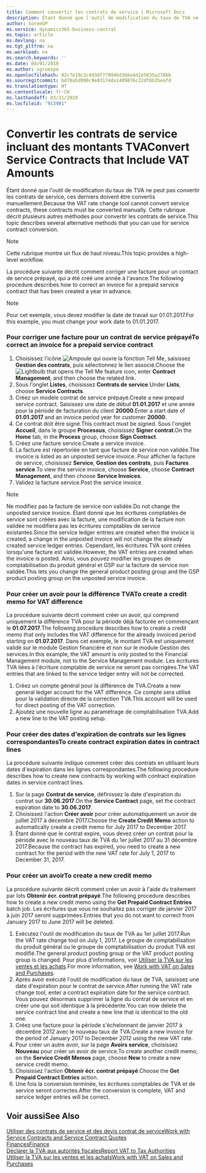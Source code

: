 ```yaml
---
title: Comment convertir les contrats de service | Microsoft Docs
description: Étant donné que l'outil de modification du taux de TVA ne peut pas convertir les contrats de service, ces derniers doivent être convertis manuellement. Cette rubrique décrit plusieurs autres méthodes pour convertir les contrats de service.
author: SorenGP
ms.service: dynamics365-business-central
ms.topic: article
ms.devlang: na
ms.tgt_pltfrm: na
ms.workload: na
ms.search.keywords: ''
ms.date: 04/01/2019
ms.author: sgroespe
ms.openlocfilehash: 82c7e19c2c493df77094bd3b6e4d2e5835a278bb
ms.sourcegitcommit: bd78a5d990c9e83174da1409076c22df8b35eafd
ms.translationtype: HT
ms.contentlocale: fr-CH
ms.lasthandoff: 03/31/2019
ms.locfileid: "913981"
---
```

# <a name="convert-service-contracts-that-include-vat-amounts"></a><span data-ttu-id="fb5ab-104">Convertir les contrats de service incluant des montants TVA</span><span class="sxs-lookup"><span data-stu-id="fb5ab-104">Convert Service Contracts that Include VAT Amounts</span></span>
<span data-ttu-id="fb5ab-105">Étant donné que l'outil de modification du taux de TVA ne peut pas convertir les contrats de service, ces derniers doivent être convertis manuellement.</span><span class="sxs-lookup"><span data-stu-id="fb5ab-105">Because the VAT rate change tool cannot convert service contracts, these contracts must be converted manually.</span></span> <span data-ttu-id="fb5ab-106">Cette rubrique décrit plusieurs autres méthodes pour convertir les contrats de service.</span><span class="sxs-lookup"><span data-stu-id="fb5ab-106">This topic describes several alternative methods that you can use for service contract conversion.</span></span>  

> [!NOTE]  
>  <span data-ttu-id="fb5ab-107">Cette rubrique montre un flux de haut niveau.</span><span class="sxs-lookup"><span data-stu-id="fb5ab-107">This topic provides a high-level workflow.</span></span>  

 <span data-ttu-id="fb5ab-108">La procédure suivante décrit comment corriger une facture pour un contact de service prépayé, qui a été créé une année à l'avance.</span><span class="sxs-lookup"><span data-stu-id="fb5ab-108">The following procedure describes how to correct an invoice for a prepaid service contract that has been created a year in advance.</span></span>  

> [!NOTE]  
>  <span data-ttu-id="fb5ab-109">Pour cet exemple, vous devez modifier la date de travail sur 01.01.2017.</span><span class="sxs-lookup"><span data-stu-id="fb5ab-109">For this example, you must change your work date to 01.01.2017.</span></span>  

### <a name="to-correct-an-invoice-for-a-prepaid-service-contract"></a><span data-ttu-id="fb5ab-110">Pour corriger une facture pour un contrat de service prépayé</span><span class="sxs-lookup"><span data-stu-id="fb5ab-110">To correct an invoice for a prepaid service contract</span></span>  
1. <span data-ttu-id="fb5ab-111">Choisissez l'icône ![Ampoule qui ouvre la fonction Tell Me](media/ui-search/search_small.png "Dites-moi ce que vous voulez faire"), saisissez **Gestion des contrats**, puis sélectionnez le lien associé.</span><span class="sxs-lookup"><span data-stu-id="fb5ab-111">Choose the ![Lightbulb that opens the Tell Me feature](media/ui-search/search_small.png "Tell me what you want to do") icon, enter **Contract Management**, and then choose the related link.</span></span>  
2. <span data-ttu-id="fb5ab-112">Sous l'onglet **Listes**, choisissez **Contrats de service**.</span><span class="sxs-lookup"><span data-stu-id="fb5ab-112">Under **Lists**, choose **Service Contracts**.</span></span>  
3. <span data-ttu-id="fb5ab-113">Créez un modèle contrat de service prépayé.</span><span class="sxs-lookup"><span data-stu-id="fb5ab-113">Create a new prepaid service contract.</span></span> <span data-ttu-id="fb5ab-114">Saisissez une date de début **01.01.2017** et une année pour la période de facturation du client **20000**.</span><span class="sxs-lookup"><span data-stu-id="fb5ab-114">Enter a start date of **01.01.2017** and an invoice period year for customer **20000**.</span></span>  
4. <span data-ttu-id="fb5ab-115">Ce contrat doit être signé.</span><span class="sxs-lookup"><span data-stu-id="fb5ab-115">This contract must be signed.</span></span> <span data-ttu-id="fb5ab-116">Sous l'onglet **Accueil**, dans le groupe **Processus**, choisissez **Signer contrat**.</span><span class="sxs-lookup"><span data-stu-id="fb5ab-116">On the **Home** tab, in the **Process** group, choose **Sign Contract**.</span></span>  
5. <span data-ttu-id="fb5ab-117">Créez une facture service.</span><span class="sxs-lookup"><span data-stu-id="fb5ab-117">Create a service invoice.</span></span>
6. <span data-ttu-id="fb5ab-118">La facture est répertoriée en tant que facture de service non validée.</span><span class="sxs-lookup"><span data-stu-id="fb5ab-118">The invoice is listed as an unposted service invoice.</span></span> <span data-ttu-id="fb5ab-119">Pour afficher la facture de service, choisissez **Service**, **Gestion des contrats**, puis **Factures service**.</span><span class="sxs-lookup"><span data-stu-id="fb5ab-119">To view the service invoice, choose **Service**, choose **Contract Management**, and then choose **Service Invoices**.</span></span>  
7. <span data-ttu-id="fb5ab-120">Validez la facture service.</span><span class="sxs-lookup"><span data-stu-id="fb5ab-120">Post the service invoice.</span></span>  

> [!NOTE]  
>  <span data-ttu-id="fb5ab-121">Ne modifiez pas la facture de service non validée.</span><span class="sxs-lookup"><span data-stu-id="fb5ab-121">Do not change the unposted service invoice.</span></span> <span data-ttu-id="fb5ab-122">Étant donné que les écritures comptables de service sont créées avec la facture, une modification de la facture non validée ne modifiera pas les écritures comptables de service existantes.</span><span class="sxs-lookup"><span data-stu-id="fb5ab-122">Since the service ledger entries are created when the invoice is created, a change in the unposted invoice will not change the already created service ledger entries.</span></span> <span data-ttu-id="fb5ab-123">Cependant, les écritures TVA sont créées lorsqu'une facture est validée.</span><span class="sxs-lookup"><span data-stu-id="fb5ab-123">However, the VAT entries are created when the invoice is posted.</span></span> <span data-ttu-id="fb5ab-124">Ainsi, vous pouvez modifier les groupes de comptabilisation du produit général et GSP sur la facture de service non validée.</span><span class="sxs-lookup"><span data-stu-id="fb5ab-124">This lets you change the general product posting group and the GSP product posting group on the unposted service invoice.</span></span>  

### <a name="to-create-a-credit-memo-for-vat-difference"></a><span data-ttu-id="fb5ab-125">Pour créer un avoir pour la différence TVA</span><span class="sxs-lookup"><span data-stu-id="fb5ab-125">To create a credit memo for VAT difference</span></span>  
<span data-ttu-id="fb5ab-126">La procédure suivante décrit comment créer un avoir, qui comprend uniquement la différence TVA pour la période déjà facturée en commençant le **01.07.2017**.</span><span class="sxs-lookup"><span data-stu-id="fb5ab-126">The following procedure describes how to create a credit memo that only includes the VAT difference for the already invoiced period starting on **01.07.2017**.</span></span> <span data-ttu-id="fb5ab-127">Dans cet exemple, le montant TVA est uniquement validé sur le module Gestion financière et non sur le module Gestion des services.</span><span class="sxs-lookup"><span data-stu-id="fb5ab-127">In this example, the VAT amount is only posted to the Financial Management module, not to the Service Management module.</span></span> <span data-ttu-id="fb5ab-128">Les écritures TVA liées à l'écriture comptable de service ne seront pas corrigées.</span><span class="sxs-lookup"><span data-stu-id="fb5ab-128">The VAT entries that are linked to the service ledger entry will not be corrected.</span></span>  

1. <span data-ttu-id="fb5ab-129">Créez un compte général pour la différence de TVA.</span><span class="sxs-lookup"><span data-stu-id="fb5ab-129">Create a new general ledger account for the VAT difference.</span></span> <span data-ttu-id="fb5ab-130">Ce compte sera utilisé pour la validation directe de la correction TVA.</span><span class="sxs-lookup"><span data-stu-id="fb5ab-130">This account will be used for direct posting of the VAT correction.</span></span>  
2. <span data-ttu-id="fb5ab-131">Ajoutez une nouvelle ligne au paramétrage de comptabilisation TVA.</span><span class="sxs-lookup"><span data-stu-id="fb5ab-131">Add a new line to the VAT posting setup.</span></span>  

### <a name="to-create-contract-expiration-dates-in-contract-lines"></a><span data-ttu-id="fb5ab-132">Pour créer des dates d'expiration de contrats sur les lignes correspondantes</span><span class="sxs-lookup"><span data-stu-id="fb5ab-132">To create contract expiration dates in contract lines</span></span>  
<span data-ttu-id="fb5ab-133">La procédure suivante indique comment créer des contrats en utilisant leurs dates d'expiration dans les lignes correspondantes.</span><span class="sxs-lookup"><span data-stu-id="fb5ab-133">The following procedure describes how to create new contracts by working with contract expiration dates in service contract lines.</span></span>  

1. <span data-ttu-id="fb5ab-134">Sur la page **Contrat de service**, définissez la date d'expiration du contrat sur **30.06.2017**.</span><span class="sxs-lookup"><span data-stu-id="fb5ab-134">On the **Service Contract** page, set the contract expiration date to **30.06.2017**.</span></span>  
2. <span data-ttu-id="fb5ab-135">Choisissez l'action **Créer avoir** pour créer automatiquement un avoir de juillet 2017 à décembre 2017.</span><span class="sxs-lookup"><span data-stu-id="fb5ab-135">Choose the **Create Credit Memo** action to automatically create a credit memo for July 2017 to December 2017.</span></span>  
3. <span data-ttu-id="fb5ab-136">Étant donné que le contrat expire, vous devez créer un contrat pour la période avec le nouveau taux de TVA du 1er juillet 2017 au 31 décembre 2017.</span><span class="sxs-lookup"><span data-stu-id="fb5ab-136">Because the contract has expired, you need to create a new contract for the period with the new VAT rate for July 1, 2017 to December 31, 2017.</span></span>  

### <a name="to-create-a-new-credit-memo"></a><span data-ttu-id="fb5ab-137">Pour créer un avoir</span><span class="sxs-lookup"><span data-stu-id="fb5ab-137">To create a new credit memo</span></span>  
<span data-ttu-id="fb5ab-138">La procédure suivante décrit comment créer un avoir à l'aide du traitement par lots **Obtenir écr. contrat prépayé**.</span><span class="sxs-lookup"><span data-stu-id="fb5ab-138">The following procedure describes how to create a new credit memo using the **Get Prepaid Contract Entries** batch job.</span></span> <span data-ttu-id="fb5ab-139">Les écritures que vous ne souhaitez pas corriger de janvier 2017 à juin 2017 seront supprimées.</span><span class="sxs-lookup"><span data-stu-id="fb5ab-139">Entries that you do not want to correct from January 2017 to June 2017 will be deleted.</span></span>  

1. <span data-ttu-id="fb5ab-140">Exécutez l'outil de modification du taux de TVA au 1er juillet 2017.</span><span class="sxs-lookup"><span data-stu-id="fb5ab-140">Run the VAT rate change tool on July 1, 2017.</span></span> <span data-ttu-id="fb5ab-141">Le groupe de comptabilisation du produit général ou le groupe de comptabilisation du produit TVA est modifié.</span><span class="sxs-lookup"><span data-stu-id="fb5ab-141">The general product posting group or the VAT product posting group is changed.</span></span> <span data-ttu-id="fb5ab-142">Pour plus d'informations, voir [Utiliser la TVA sur les ventes et les achats](finance-work-with-vat.md).</span><span class="sxs-lookup"><span data-stu-id="fb5ab-142">For more information, see [Work with VAT on Sales and Purchases](finance-work-with-vat.md).</span></span>  
2. <span data-ttu-id="fb5ab-143">Après avoir exécuté l'outil de modification du taux de TVA, saisissez une date d'expiration pour le contrat de service.</span><span class="sxs-lookup"><span data-stu-id="fb5ab-143">After running the VAT rate change tool, enter a contract expiration date for the service contract.</span></span> <span data-ttu-id="fb5ab-144">Vous pouvez désormais supprimer la ligne du contrat de service et en créer une qui soit identique à la précédente.</span><span class="sxs-lookup"><span data-stu-id="fb5ab-144">You can now delete the service contract line and create a new line that is identical to the old one.</span></span>  
3. <span data-ttu-id="fb5ab-145">Créez une facture pour la période s'échelonnant de janvier 2017 à décembre 2012 avec le nouveau taux de TVA.</span><span class="sxs-lookup"><span data-stu-id="fb5ab-145">Create a new invoice for the period of January 2017 to December 2012 using the new VAT rate.</span></span>  
4. <span data-ttu-id="fb5ab-146">Pour créer un autre avoir, sur la page **Avoirs service**, choisissez **Nouveau** pour créer un avoir de service.</span><span class="sxs-lookup"><span data-stu-id="fb5ab-146">To create another credit memo, on the **Service Credit Memos** page, choose **New** to create a new service credit memo.</span></span>  
5. <span data-ttu-id="fb5ab-147">Choisissez l'action **Obtenir écr. contrat prépayé**.</span><span class="sxs-lookup"><span data-stu-id="fb5ab-147">Choose the **Get Prepaid Contract Entries** action.</span></span>  
6. <span data-ttu-id="fb5ab-148">Une fois la conversion terminée, les écritures comptables de TVA et de service seront correctes.</span><span class="sxs-lookup"><span data-stu-id="fb5ab-148">After the conversion is complete, VAT and service ledger entries will be correct.</span></span>  

## <a name="see-also"></a><span data-ttu-id="fb5ab-149">Voir aussi</span><span class="sxs-lookup"><span data-stu-id="fb5ab-149">See Also</span></span>  
[<span data-ttu-id="fb5ab-150">Utiliser des contrats de service et des devis contrat de service</span><span class="sxs-lookup"><span data-stu-id="fb5ab-150">Work with Service Contracts and Service Contract Quotes</span></span>](service-how-to-create-service-contracts-and-service-contract-quotes.md)  
[<span data-ttu-id="fb5ab-151">Finances</span><span class="sxs-lookup"><span data-stu-id="fb5ab-151">Finance</span></span>](finance.md)  
[<span data-ttu-id="fb5ab-152">Déclarer la TVA aux autorités fiscales</span><span class="sxs-lookup"><span data-stu-id="fb5ab-152">Report VAT to Tax Authorities</span></span>](finance-how-report-vat.md)  
[<span data-ttu-id="fb5ab-153">Utiliser la TVA sur les ventes et les achats</span><span class="sxs-lookup"><span data-stu-id="fb5ab-153">Work with VAT on Sales and Purchases</span></span>](finance-work-with-vat.md)  
